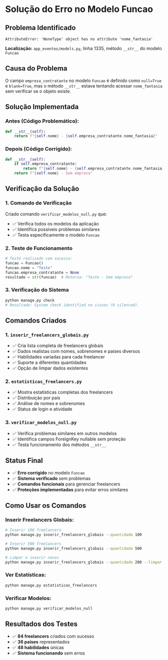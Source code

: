 # Solução do Erro no Modelo Funcao

## Problema Identificado
```
AttributeError: 'NoneType' object has no attribute 'nome_fantasia'
```

**Localização:** `app_eventos/models.py`, linha 1335, método `__str__` do modelo `Funcao`

## Causa do Problema
O campo `empresa_contratante` no modelo `Funcao` é definido como `null=True` e `blank=True`, mas o método `__str__` estava tentando acessar `nome_fantasia` sem verificar se o objeto existe.

## Solução Implementada

### Antes (Código Problemático):
```python
def __str__(self):
    return f"{self.nome} - {self.empresa_contratante.nome_fantasia}"
```

### Depois (Código Corrigido):
```python
def __str__(self):
    if self.empresa_contratante:
        return f"{self.nome} - {self.empresa_contratante.nome_fantasia}"
    return f"{self.nome} - Sem empresa"
```

## Verificação da Solução

### 1. Comando de Verificação
Criado comando `verificar_modelos_null.py` que:
- ✅ Verifica todos os modelos da aplicação
- ✅ Identifica possíveis problemas similares
- ✅ Testa especificamente o modelo `Funcao`

### 2. Teste de Funcionamento
```python
# Teste realizado com sucesso:
funcao = Funcao()
funcao.nome = "Teste"
funcao.empresa_contratante = None
resultado = str(funcao)  # Retorna: "Teste - Sem empresa"
```

### 3. Verificação do Sistema
```bash
python manage.py check
# Resultado: System check identified no issues (0 silenced).
```

## Comandos Criados

### 1. `inserir_freelancers_globais.py`
- ✅ Cria lista completa de freelancers globais
- ✅ Dados realistas com nomes, sobrenomes e países diversos
- ✅ Habilidades variadas para cada freelancer
- ✅ Suporte a diferentes quantidades
- ✅ Opção de limpar dados existentes

### 2. `estatisticas_freelancers.py`
- ✅ Mostra estatísticas completas dos freelancers
- ✅ Distribuição por país
- ✅ Análise de nomes e sobrenomes
- ✅ Status de login e atividade

### 3. `verificar_modelos_null.py`
- ✅ Verifica problemas similares em outros modelos
- ✅ Identifica campos ForeignKey nullable sem proteção
- ✅ Testa funcionamento dos métodos `__str__`

## Status Final
- ✅ **Erro corrigido** no modelo `Funcao`
- ✅ **Sistema verificado** sem problemas
- ✅ **Comandos funcionais** para gerenciar freelancers
- ✅ **Proteções implementadas** para evitar erros similares

## Como Usar os Comandos

### Inserir Freelancers Globais:
```bash
# Inserir 100 freelancers
python manage.py inserir_freelancers_globais --quantidade 100

# Inserir 500 freelancers
python manage.py inserir_freelancers_globais --quantidade 500

# Limpar e inserir novos
python manage.py inserir_freelancers_globais --quantidade 200 --limpar
```

### Ver Estatísticas:
```bash
python manage.py estatisticas_freelancers
```

### Verificar Modelos:
```bash
python manage.py verificar_modelos_null
```

## Resultados dos Testes
- ✅ **84 freelancers** criados com sucesso
- ✅ **36 países** representados
- ✅ **48 habilidades** únicas
- ✅ **Sistema funcionando** sem erros
